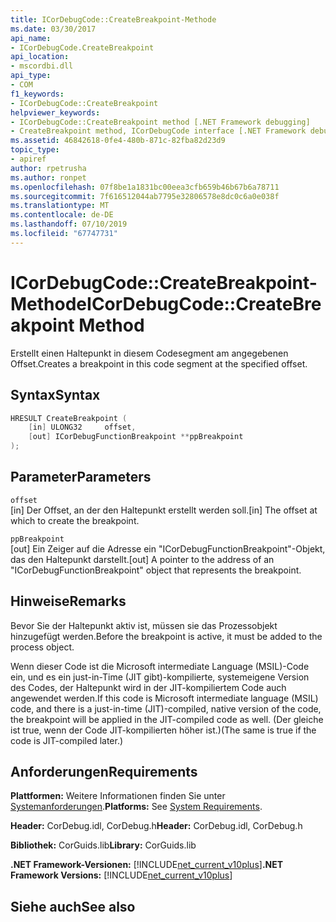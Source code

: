 ```yaml
---
title: ICorDebugCode::CreateBreakpoint-Methode
ms.date: 03/30/2017
api_name:
- ICorDebugCode.CreateBreakpoint
api_location:
- mscordbi.dll
api_type:
- COM
f1_keywords:
- ICorDebugCode::CreateBreakpoint
helpviewer_keywords:
- ICorDebugCode::CreateBreakpoint method [.NET Framework debugging]
- CreateBreakpoint method, ICorDebugCode interface [.NET Framework debugging]
ms.assetid: 46842618-0fe4-480b-871c-82fba82d23d9
topic_type:
- apiref
author: rpetrusha
ms.author: ronpet
ms.openlocfilehash: 07f8be1a1831bc00eea3cfb659b46b67b6a78711
ms.sourcegitcommit: 7f616512044ab7795e32806578e8dc0c6a0e038f
ms.translationtype: MT
ms.contentlocale: de-DE
ms.lasthandoff: 07/10/2019
ms.locfileid: "67747731"
---
```

# <a name="icordebugcodecreatebreakpoint-method"></a><span data-ttu-id="6c448-102">ICorDebugCode::CreateBreakpoint-Methode</span><span class="sxs-lookup"><span data-stu-id="6c448-102">ICorDebugCode::CreateBreakpoint Method</span></span>
<span data-ttu-id="6c448-103">Erstellt einen Haltepunkt in diesem Codesegment am angegebenen Offset.</span><span class="sxs-lookup"><span data-stu-id="6c448-103">Creates a breakpoint in this code segment at the specified offset.</span></span>  
  
## <a name="syntax"></a><span data-ttu-id="6c448-104">Syntax</span><span class="sxs-lookup"><span data-stu-id="6c448-104">Syntax</span></span>  
  
```cpp  
HRESULT CreateBreakpoint (  
    [in] ULONG32     offset,  
    [out] ICorDebugFunctionBreakpoint **ppBreakpoint  
);  
```  
  
## <a name="parameters"></a><span data-ttu-id="6c448-105">Parameter</span><span class="sxs-lookup"><span data-stu-id="6c448-105">Parameters</span></span>  
 `offset`  
 <span data-ttu-id="6c448-106">[in] Der Offset, an der den Haltepunkt erstellt werden soll.</span><span class="sxs-lookup"><span data-stu-id="6c448-106">[in] The offset at which to create the breakpoint.</span></span>  
  
 `ppBreakpoint`  
 <span data-ttu-id="6c448-107">[out] Ein Zeiger auf die Adresse ein "ICorDebugFunctionBreakpoint"-Objekt, das den Haltepunkt darstellt.</span><span class="sxs-lookup"><span data-stu-id="6c448-107">[out] A pointer to the address of an "ICorDebugFunctionBreakpoint" object that represents the breakpoint.</span></span>  
  
## <a name="remarks"></a><span data-ttu-id="6c448-108">Hinweise</span><span class="sxs-lookup"><span data-stu-id="6c448-108">Remarks</span></span>  
 <span data-ttu-id="6c448-109">Bevor Sie der Haltepunkt aktiv ist, müssen sie das Prozessobjekt hinzugefügt werden.</span><span class="sxs-lookup"><span data-stu-id="6c448-109">Before the breakpoint is active, it must be added to the process object.</span></span>  
  
 <span data-ttu-id="6c448-110">Wenn dieser Code ist die Microsoft intermediate Language (MSIL)-Code ein, und es ein just-in-Time (JIT gibt)-kompilierte, systemeigene Version des Codes, der Haltepunkt wird in der JIT-kompiliertem Code auch angewendet werden.</span><span class="sxs-lookup"><span data-stu-id="6c448-110">If this code is Microsoft intermediate language (MSIL) code, and there is a just-in-time (JIT)-compiled, native version of the code, the breakpoint will be applied in the JIT-compiled code as well.</span></span> <span data-ttu-id="6c448-111">(Der gleiche ist true, wenn der Code JIT-kompilierten höher ist.)</span><span class="sxs-lookup"><span data-stu-id="6c448-111">(The same is true if the code is JIT-compiled later.)</span></span>  
  
## <a name="requirements"></a><span data-ttu-id="6c448-112">Anforderungen</span><span class="sxs-lookup"><span data-stu-id="6c448-112">Requirements</span></span>  
 <span data-ttu-id="6c448-113">**Plattformen:** Weitere Informationen finden Sie unter [Systemanforderungen](../../../../docs/framework/get-started/system-requirements.md).</span><span class="sxs-lookup"><span data-stu-id="6c448-113">**Platforms:** See [System Requirements](../../../../docs/framework/get-started/system-requirements.md).</span></span>  
  
 <span data-ttu-id="6c448-114">**Header:** CorDebug.idl, CorDebug.h</span><span class="sxs-lookup"><span data-stu-id="6c448-114">**Header:** CorDebug.idl, CorDebug.h</span></span>  
  
 <span data-ttu-id="6c448-115">**Bibliothek:** CorGuids.lib</span><span class="sxs-lookup"><span data-stu-id="6c448-115">**Library:** CorGuids.lib</span></span>  
  
 <span data-ttu-id="6c448-116">**.NET Framework-Versionen:** [!INCLUDE[net_current_v10plus](../../../../includes/net-current-v10plus-md.md)]</span><span class="sxs-lookup"><span data-stu-id="6c448-116">**.NET Framework Versions:** [!INCLUDE[net_current_v10plus](../../../../includes/net-current-v10plus-md.md)]</span></span>  
  
## <a name="see-also"></a><span data-ttu-id="6c448-117">Siehe auch</span><span class="sxs-lookup"><span data-stu-id="6c448-117">See also</span></span>
